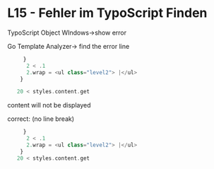 # L15 - Fehler im TypoScript Finden

TypoScript Object WIndows->show error

Go Template Analyzer-> find the error line

```php
     }
      2 < .1
      2.wrap = <ul class="level2"> |</ul>
    }

   20 < styles.content.get
```

content will not be displayed

correct: (no line break)

```php
     }
      2 < .1
      2.wrap = <ul class="level2"> |</ul>
    }
   20 < styles.content.get
```
